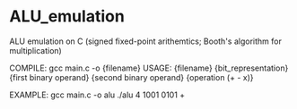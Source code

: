 # ALU_emulation
ALU emulation on C (signed fixed-point arithemtics; Booth's algorithm for multiplication)

COMPILE: gcc main.c -o {filename}
USAGE: {filename} {bit_representation} {first binary operand} {second binary operand} {operation (+ - x)}

EXAMPLE:
gcc main.c -o alu
./alu 4 1001 0101 +
